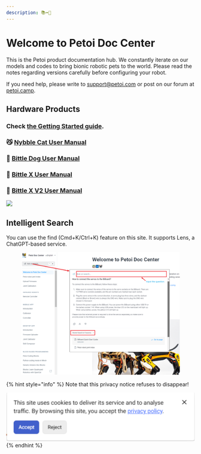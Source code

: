 ```yaml
---
description: 📚➡️🤖
---
```


# Welcome to Petoi Doc Center

This is the Petoi product documentation hub. We constantly iterate on our models and codes to bring bionic robotic pets to the world. Please read the notes regarding versions carefully before configuring your robot.&#x20;

If you need help, please write to support@petoi.com or post on our forum at [petoi.camp](https://www.petoi.camp).&#x20;

## Hardware Products

### Check [the Getting Started guide](https://docs.petoi.com/getting-started-guide).

### 😼 [Nybble Cat User Manual](https://nybble.petoi.com)

### 🐶 [Bittle Dog User Manual](https://bittle.petoi.com)

### 🐶 [Bittle X User Manual](https://bittle-x.petoi.com/)

### 🐶 [Bittle X V2 User Manual](https://app.gitbook.com/o/-M-_eWZUjFA4usjshHcZ/s/UtxUfZDdNPRZrsrs5U9L/)

![](<.gitbook/assets/NB copy.JPG>)

## Intelligent Search

You can use the find (Cmd+K/Ctrl+K) feature on this site. It supports Lens, a ChatGPT-based service.&#x20;

<figure><img src=".gitbook/assets/image (431).png" alt=""><figcaption></figcaption></figure>

{% hint style="info" %}
Note that this privacy notice refuses to disappear!

<img src=".gitbook/assets/image (52).png" alt="" data-size="original">
{% endhint %}
